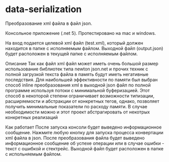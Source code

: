 # data-serialization
Преобразование xml файла в файл json.

Консольное приложение (.net 5). Протестировано на mac и windows.

На вход подается целевой xml файл (test.xml), который должен находится в папке с исполняемым файлом. 
Выходной файл (output.json) будет расположен в текущей папке с исполняемым файлом.

Описание
Так как файл xml файл может иметь очень большой размер использование библиотек типа newton json.net и прочих техник с полной загрузкой текста файла в память
будут иметь негативные последствия. 
Для наибольшей эффективности по памяти был выбран способ inline преобразования xml в выходной json файл по полной программе используя потоки с минимальной буферизацией. 
Этот способ в некоторой степени ограничивает возможности типизации, расширяемости и абстракции от конкретных тегов,
однако, позволяет получить минимальные показатели по расходу памяти. В случае необходимости можно и этот проект абстрагировать от некотрых конкретных реализаций

Как работает
После запуска консоли будет выведено информационное сообщение. Нажмите любую кнопку для запуска процесса конвертации xml файла в json. После преобразования 
файла будет выведено информационное сообщение об успехе операции или в случае ошибки - текст с ошибкой и стектрейс. 
Выходной файл будет расположен в папке с испольняемым файлом.
